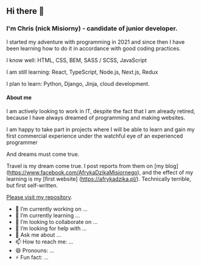 ## Hi there 👋

### I'm Chris (nick Misiorny)  -  candidate of junior developer. 

I started my adventure with programming in 2021 and since then I have been learning how to do it in accordance with good coding practices.

I know well:
HTML, CSS, BEM, SASS / SCSS, JavaScript

I am still learning:
React, TypeScript, Node.js, Next.js, Redux

I plan to learn:
Python, Django, Jinja, cloud development.

#### About me

I am actively looking to work in IT, despite the fact that I am already retired, because I have always dreamed of programming and making websites.

I am happy to take part in projects where I will be able to learn and gain my first commercial experience under the watchful eye of an experienced programmer

And dreams must come true.

Travel is my dream come true. I post reports from them on [my blog] (https://www.facebook.com/AfrykaDzikaMisiornego), and the effect of my learning is my [first website] (https://afrykadzika.pl/).
Technically terrible, but first self-written.

[Please visit my repository](https://github.com/Misiorny?tab=repositories).


- 🔭 I’m currently working on ...
- 🌱 I’m currently learning ...
- 👯 I’m looking to collaborate on ...
- 🤔 I’m looking for help with ...
- 💬 Ask me about ...
- 📫 How to reach me: ...
- 😄 Pronouns: ...
- ⚡ Fun fact: ...

